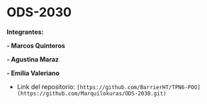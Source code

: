# ODS-2030

**Integrantes:**

**- Marcos Quinteros**

**- Agustina Maraz**

**- Emilia Valeriano**

-   Link del repositorio: `[https://github.com/BarrierHT/TPN6-POO](https://github.com/Marquilokuras/ODS-2030.git)`
